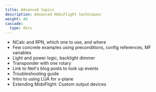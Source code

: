 ```yaml
---
title: Advanced topics
description: Advanced MobiFlight techniques
weight: 40
cascade:
  type: docs
---
```


- NCalc and RPN, which one to use, and where
- Few concrete examples using preconditions, config references, MF variables
- Light and power logic, backlight dimmer
- Transponder with one rotary
- Link to Neil's blog posts to look up events
- Troubleshooting guide
- Intro to using LUA for x-plane
- Extending MobiFlight: Custom output devices
